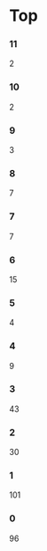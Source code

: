 # Top
### 11
   2
### 10
   2
### 9
   3
### 8
   7
### 7
   7
### 6
   15
### 5
   4
### 4
   9
### 3
   43
### 2
   30
### 1
   101
### 0
   96
